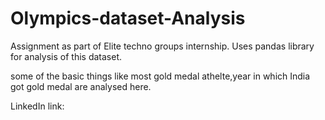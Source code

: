 # Olympics-dataset-Analysis
Assignment as part of Elite techno groups internship.
Uses pandas library for analysis of this dataset.


some of the basic things like most gold medal athelte,year in which India got gold medal are analysed here.



LinkedIn link:
